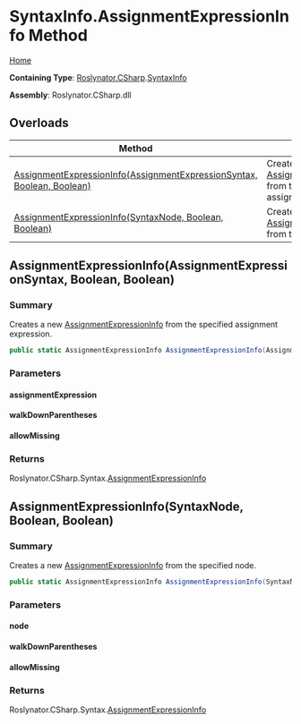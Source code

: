 # SyntaxInfo\.AssignmentExpressionInfo Method

[Home](../../../../README.md)

**Containing Type**: [Roslynator.CSharp](../../README.md)\.[SyntaxInfo](../README.md)

**Assembly**: Roslynator\.CSharp\.dll

## Overloads

| Method | Summary |
| ------ | ------- |
| [AssignmentExpressionInfo(AssignmentExpressionSyntax, Boolean, Boolean)](#Roslynator_CSharp_SyntaxInfo_AssignmentExpressionInfo_Microsoft_CodeAnalysis_CSharp_Syntax_AssignmentExpressionSyntax_System_Boolean_System_Boolean_) | Creates a new [AssignmentExpressionInfo](../../Syntax/AssignmentExpressionInfo/README.md) from the specified assignment expression\. |
| [AssignmentExpressionInfo(SyntaxNode, Boolean, Boolean)](#Roslynator_CSharp_SyntaxInfo_AssignmentExpressionInfo_Microsoft_CodeAnalysis_SyntaxNode_System_Boolean_System_Boolean_) | Creates a new [AssignmentExpressionInfo](../../Syntax/AssignmentExpressionInfo/README.md) from the specified node\. |

## AssignmentExpressionInfo\(AssignmentExpressionSyntax, Boolean, Boolean\)<a name="Roslynator_CSharp_SyntaxInfo_AssignmentExpressionInfo_Microsoft_CodeAnalysis_CSharp_Syntax_AssignmentExpressionSyntax_System_Boolean_System_Boolean_"></a>

### Summary

Creates a new [AssignmentExpressionInfo](../../Syntax/AssignmentExpressionInfo/README.md) from the specified assignment expression\.

```csharp
public static AssignmentExpressionInfo AssignmentExpressionInfo(AssignmentExpressionSyntax assignmentExpression, bool walkDownParentheses = true, bool allowMissing = false)
```

### Parameters

#### assignmentExpression





#### walkDownParentheses





#### allowMissing





### Returns

Roslynator\.CSharp\.Syntax\.[AssignmentExpressionInfo](../../Syntax/AssignmentExpressionInfo/README.md)

## AssignmentExpressionInfo\(SyntaxNode, Boolean, Boolean\)<a name="Roslynator_CSharp_SyntaxInfo_AssignmentExpressionInfo_Microsoft_CodeAnalysis_SyntaxNode_System_Boolean_System_Boolean_"></a>

### Summary

Creates a new [AssignmentExpressionInfo](../../Syntax/AssignmentExpressionInfo/README.md) from the specified node\.

```csharp
public static AssignmentExpressionInfo AssignmentExpressionInfo(SyntaxNode node, bool walkDownParentheses = true, bool allowMissing = false)
```

### Parameters

#### node





#### walkDownParentheses





#### allowMissing





### Returns

Roslynator\.CSharp\.Syntax\.[AssignmentExpressionInfo](../../Syntax/AssignmentExpressionInfo/README.md)

